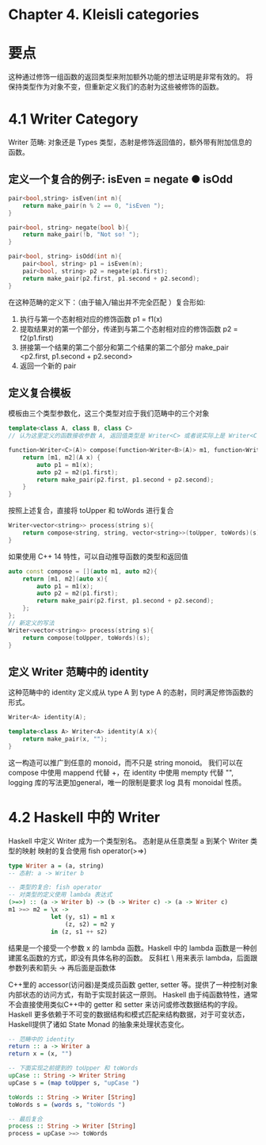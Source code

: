 # Chapter 4. Kleisli categories
# 要点
这种通过修饰一组函数的返回类型来附加额外功能的想法证明是非常有效的。
将保持类型作为对象不变，但重新定义我们的态射为这些被修饰的函数。

# 4.1 Writer Category
Writer 范畴: 对象还是 Types 类型，态射是修饰返回值的，额外带有附加信息的函数。

## 定义一个复合的例子: isEven = negate ● isOdd
```c++
pair<bool,string> isEven(int n){
    return make_pair(n % 2 == 0, "isEven ");
}

pair<bool, string> negate(bool b){
    return make_pair(!b, "Not so! ");
}

pair<bool, string> isOdd(int n){
    pair<bool, string> p1 = isEven(n);
    pair<bool, string> p2 = negate(p1.first);
    return make_pair(p2.first, p1.second + p2.second);
}
```
在这种范畴的定义下：（由于输入/输出并不完全匹配 ）复合形如:
1. 执行与第一个态射相对应的修饰函数 p1 = f1(x)
2. 提取结果对的第一个部分，传递到与第二个态射相对应的修饰函数  p2 = f2(p1.first)
3. 拼接第一个结果的第二个部分和第二个结果的第二个部分    make_pair <p2.first, p1.second + p2.second>
4. 返回一个新的 pair

## 定义复合模板
模板由三个类型参数化，这三个类型对应于我们范畴中的三个对象
```c++
template<class A, class B, class C>
// 认为这里定义的函数接收参数 A, 返回值类型是 Writer<C> 或者说实际上是 Writer<C, std::string>

function<Writer<C>(A)> compose(function<Writer<B>(A)> m1, function<Writer<C>(B)> m2){
    return [m1, m2](A x) {
        auto p1 = m1(x);
        auto p2 = m2(p1.first);
        return make_pair(p2.first, p1.second + p2.second);
    }
}
```
按照上述复合，直接将 toUpper 和 toWords 进行复合
```c++
Writer<vector<string>> process(string s){
    return compose<string, string, vector<string>>(toUpper, toWords)(s);
}
```

如果使用 C++ 14 特性，可以自动推导函数的类型和返回值
```c++
auto const compose = [](auto m1, auto m2){
    return [m1, m2](auto x){
        auto p1 = m1(x);
        auto p2 = m2(p1.first);
        return make_pair(p2.first, p1.second + p2.second);
    };
};
// 新定义的写法
Writer<vector<string>> process(string s){
    return compose(toUpper, toWords)(s);
}
```

## 定义 Writer 范畴中的 identity
这种范畴中的 identity 定义成从 type A 到 type A 的态射，同时满足修饰函数的形式。
```c++
Writer<A> identity(A);

template<class A> Writer<A> identity(A x){
    return make_pair(x, "");
}
```
这一构造可以推广到任意的 monoid，而不只是 string monoid。
我们可以在 compose 中使用 mappend 代替 +，在 identity 中使用 mempty 代替 "", 
logging 库的写法更加general，唯一的限制是要求 log 具有 monoidal 性质。

# 4.2 Haskell 中的 Writer
Haskell 中定义 Writer 成为一个类型别名。
态射是从任意类型 a 到某个 Writer 类型的映射
映射的复合使用 fish operator(>=>)
```haskell
type Writer a = (a, string)
-- 态射: a -> Writer b

-- 类型的复合: fish operator
-- 对类型的定义使用 lambda 表达式
(>=>) :: (a -> Writer b) -> (b -> Writer c) -> (a -> Writer c)
m1 >=> m2 = \x ->
            let (y, s1) = m1 x
                (z, s2) = m2 y
            in (z, s1 ++ s2)
```
结果是一个接受一个参数 x 的 lambda 函数。Haskell 中的 lambda 函数是一种创建匿名函数的方式，即没有具体名称的函数。
反斜杠 \ 用来表示 lambda，后面跟参数列表和箭头 -> 再后面是函数体

C++里的 accessor(访问器)是类成员函数 getter, setter 等。提供了一种控制对象内部状态的访问方式，有助于实现封装这一原则。
Haskell 由于纯函数特性，通常不会直接使用类似C++中的 getter 和 setter 来访问或修改数据结构的字段。
Haskell 更多依赖于不可变的数据结构和模式匹配来结构数据，对于可变状态，Haskell提供了诸如 State Monad 的抽象来处理状态变化。

```haskell
-- 范畴中的 identity
return :: a -> Writer a
return x = (x, "")

-- 下面实现之前提到的 toUpper 和 toWords
upCase :: String -> Writer String
upCase s = (map toUpper s, "upCase ")

toWords :: String -> Writer [String]
toWords s = (words s, "toWords ")

-- 最后复合
process :: String -> Writer [String]
process = upCase >=> toWords
```


